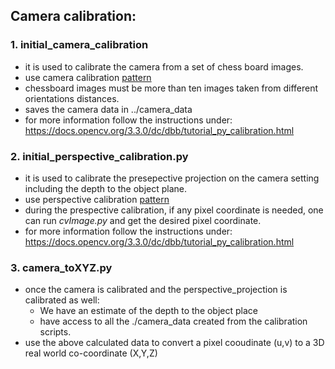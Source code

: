 ## Camera calibration:

### 1. initial_camera_calibration
- it is used to calibrate the camera from a set of chess board images. 
- use camera calibration [pattern](./pattern/chessboard.png)
- chessboard images must be more than ten images taken from different orientations distances.
- saves the camera data in ../camera_data
- for more information follow the instructions under: https://docs.opencv.org/3.3.0/dc/dbb/tutorial_py_calibration.html

### 2. initial_perspective_calibration.py
- it is used to calibrate the presepective projection on the camera setting including the depth to the object plane.
- use perspective calibration [pattern](./pattern/perspective_pattern.pdf)
- during the prespective calibration, if any pixel coordinate is needed, one can run *cvImage.py* and get the desired pixel coordinate.
- for more information follow the instructions under: https://docs.opencv.org/3.3.0/dc/dbb/tutorial_py_calibration.html

### 3. camera_toXYZ.py
- once the camera is calibrated and the perspective_projection is calibrated as well:
  - We have an estimate of the depth to the object place
  - have access to all the ./camera_data created from the calibration scripts.
- use the above calculated data to convert a pixel cooudinate (u,v) to a 3D real world co-coordinate (X,Y,Z)